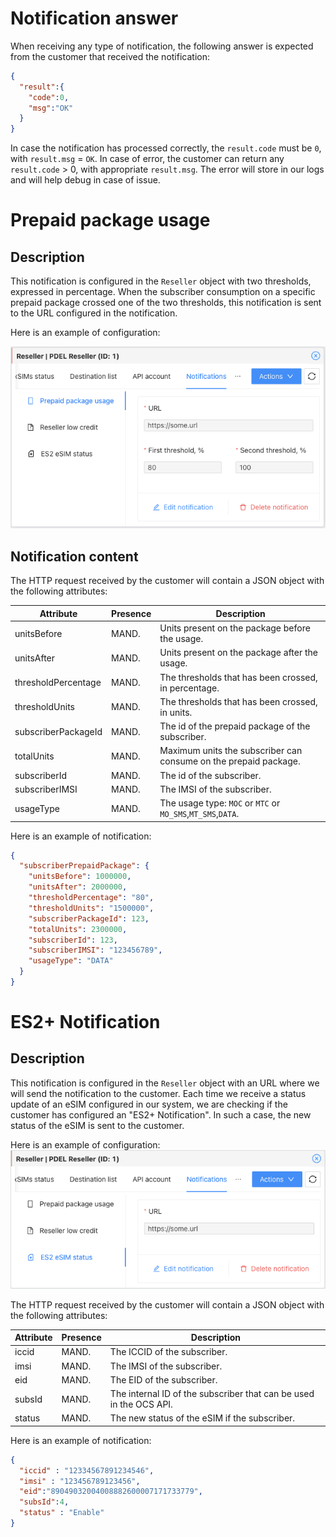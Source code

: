 # Notification answer
When receiving any type of notification, the following answer is expected from the customer that received the notification:
```json
{
  "result":{
    "code":0,
    "msg":"OK"
  }
}
```

In case the notification has processed correctly, the `result.code` must be `0`, with `result.msg` = `OK`.
In case of error, the customer can return any `result.code` > 0, with appropriate `result.msg`. The error
will store in our logs and will help debug in case of issue.


# Prepaid package usage
## Description
This notification is configured in the `Reseller` object with two thresholds, expressed in percentage. When
the subscriber consumption on a specific prepaid package crossed one of the two thresholds, this notification is sent
to the URL configured in the notification.

Here is an example of configuration:

![reseller_package_notif.png](pics%2Freseller_package_notif.png)

## Notification content
The HTTP request received by the customer will contain a JSON object with the following attributes:

| Attribute           | Presence | Description                                                      |
|---------------------|----------|------------------------------------------------------------------|
| unitsBefore         | MAND.    | Units present on the package before the usage.                   |
| unitsAfter          | MAND.    | Units present on the package after the usage.                    |
| thresholdPercentage | MAND.    | The thresholds that has been crossed, in percentage.             |
| thresholdUnits      | MAND.    | The thresholds that has been crossed, in units.                  |
| subscriberPackageId | MAND.    | The id of the prepaid package of the subscriber.                 |
| totalUnits          | MAND.    | Maximum units the subscriber can consume on the prepaid package. |
| subscriberId        | MAND.    | The id of the subscriber.                                        |
| subscriberIMSI      | MAND.    | The IMSI of the subscriber.                                      |
| usageType           | MAND.    | The usage type: `MOC` or `MTC` or `MO_SMS`,`MT_SMS`,`DATA`.      |

Here is an example of notification:

```json
{
  "subscriberPrepaidPackage": {
    "unitsBefore": 1000000,
    "unitsAfter": 2000000,
    "thresholdPercentage": "80",
    "thresholdUnits": "1500000",
    "subscriberPackageId": 123,
    "totalUnits": 2300000,
    "subscriberId": 123,
    "subscriberIMSI": "123456789",
    "usageType": "DATA"
  }
}
```


# ES2+ Notification
## Description
This notification is configured in the `Reseller` object with an URL where we will send the notification to the customer.
Each time we receive a status update of an eSIM configured in our system, we are checking if the customer has configured
an "ES2+ Notification". In such a case, the new status of the eSIM is sent to the customer.

Here is an example of configuration:  
![reseller_ES2_notif.png](pics%2Freseller_ES2_notif.png)


The HTTP request received by the customer will contain a JSON object with the following attributes:

| Attribute | Presence | Description                                                        |
|-----------|----------|--------------------------------------------------------------------|
| iccid     | MAND.    | The ICCID of the subscriber.                                       |
| imsi      | MAND.    | The IMSI of the subscriber.                                        |
| eid       | MAND.    | The EID of the subscriber.                                           |
| subsId    | MAND.    | The internal ID of the subscriber that can be used in the OCS API. |
| status    | MAND.    | The new status of the eSIM if the subscriber.                      |

Here is an example of notification:

```json
{
  "iccid" : "12334567891234546",
  "imsi" : "123456789123456",
  "eid":"89049032004008882600007171733779",
  "subsId":4,
  "status" : "Enable"
}
```

